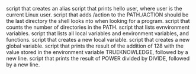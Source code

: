 script that creates an alias
script that prints hello user, where user is the current Linux user.
script that adds /action to the PATH./ACTION should be the last directory the shell looks nto when looking for a program.
script that counts the number of directories in the PATH.
script that lists evnvironment variables.
script that lists all local variables and environment variables, and functions.
script that creates a new local variable.
script that creates a new global variable.
script that prints the result of the addition of 128 with the value stored in the environment variable TRUEKNOWLEDGE, followed by a new line.
script that prints the result of POWER divided by DIVIDE, followed by a new line.
